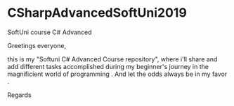 # CSharpAdvancedSoftUni2019
SoftUni course  C# Advanced 

 Greetings everyone,
 
this is my "Softuni C# Advanced Course repository", where i'll
share and add different tasks accomplished during my beginner's
journey in the magnificient world of programming .
And let the odds always be in my favor .
 
 Regards
